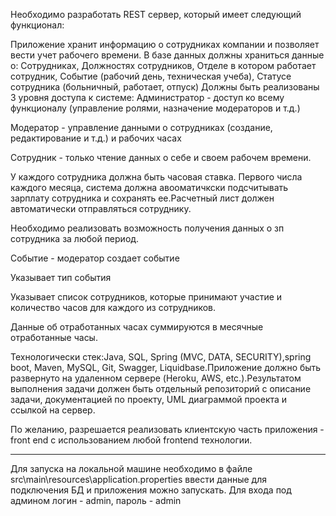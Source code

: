 Необходимо разработать REST сервер, который имеет следующий функционал:

Приложение хранит информацию о сотрудниках компании и позволяет вести учет рабочего времени.
В базе данных должны храниться данные о:
Сотрудниках,
Должностях сотрудников,
Отделе в котором работает сотрудник,
Событие (рабочий день, техническая учеба),
Статусе сотрудника (больничный, работает, отпуск)
Должны быть реализованы 3 уровня доступа к системе:
Администратор -  доступ ко всему функционалу (управление ролями, назначение модераторов и т.д.)

Модератор - управление данными о сотрудниках (создание, редактирование и т.д.) и рабочих часах

Сотрудник - только чтение данных о себе и своем рабочем времени.

У каждого сотрудника должна быть часовая ставка. Первого числа каждого месяца, система должна авооматичкски подсчитывать зарплату сотрудника и сохранять ее.Расчетный лист должен автоматически отправляться сотруднику.

Необходимо реализовать возможность получения данных о зп сотрудника за любой период.

Событие - модератор создает событие

Указывает тип события

Указывает список сотрудников, которые принимают участие и количество часов для каждого из сотрудников.

Данные об отработанных часах суммируются в месячные отработанные часы.

 

Технологически стек:Java, SQL, Spring (MVC, DATA, SECURITY),spring boot, Maven, MySQL, Git, Swagger, Liquidbase.Приложение должно быть развернуто на удаленном сервере (Heroku, AWS, etc.).Результатом выполнения задачи должен быть отдельный репозиторий с описание задачи, документацией по проекту, UML диаграммой проекта и ссылкой на сервер.

По желанию, разрешается реализовать клиентскую часть приложения - front end с использованием любой frontend технологии.
_______________________________________________________________________________________________
Для запуска на локальной машине необходимо в файле src\main\resources\application.properties ввести данные для подключения БД и приложения можно запускать.
Для входа под админом логин - admin, пароль - admin